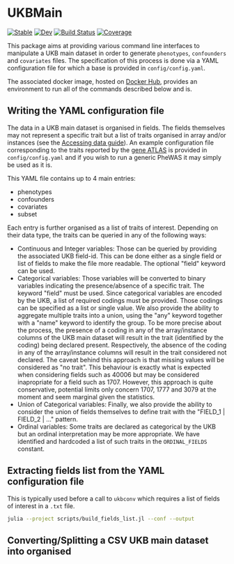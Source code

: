 # UKBMain

[![Stable](https://img.shields.io/badge/docs-stable-blue.svg)](https://olivierlabayle.github.io/UKBMain.jl/stable)
[![Dev](https://img.shields.io/badge/docs-dev-blue.svg)](https://olivierlabayle.github.io/UKBMain.jl/dev)
[![Build Status](https://github.com/olivierlabayle/UKBMain.jl/actions/workflows/CI.yml/badge.svg?branch=main)](https://github.com/olivierlabayle/UKBMain.jl/actions/workflows/CI.yml?query=branch%3Amain)
[![Coverage](https://codecov.io/gh/olivierlabayle/UKBMain.jl/branch/main/graph/badge.svg)](https://codecov.io/gh/olivierlabayle/UKBMain.jl)

This package aims at providing various command line interfaces to manipulate a UKB main dataset in order to generate `phenotypes`, `confounders` and `covariates` files. The specification of this process is done via a YAML configuration file for which a base is provided in `config/config.yaml`.

The associated docker image, hosted on [Docker Hub](https://hub.docker.com/r/olivierlabayle/ukbmain), provides an environment to run all of the commands described below and is.

## Writing the YAML configuration file

The data in a UKB main dataset is organised in fields. The fields themselves may not represent a specific trait but a list of traits organised in array and/or instances (see the [Accessing data guide](https://biobank.ndph.ox.ac.uk/~bbdatan/Accessing_UKB_data_v2.3.pdf)). An example configuration file corresponding to the traits reported by the [gene ATLAS](http://geneatlas.roslin.ed.ac.uk/) is provided in `config/config.yaml` and if you wish to run a generic PheWAS it may simply be used as it is.

This YAML file contains up to 4 main entries:
- phenotypes
- confounders
- covariates
- subset

Each entry is further organised as a list of traits of interest. Depending on their data type, the traits can be queried in any of the following ways:

- Continuous and Integer variables: Those can be queried by providing the associated UKB field-id. This can be done either as a single field or list of fields to make the file more readable. The optional "field" keyword can be used.
- Categorical variables: Those variables will be converted to binary variables indicating the presence/absence of a specific trait. The keyword "field" must be used. Since categorical variables are encoded by the UKB, a list of required codings must be provided. Those codings can be specified as a list or single value. We also provide the ability to aggregate multiple traits into a union, using the "any" keyword together with a "name" keyword to identify the group. To be more precise about the process, the presence of a coding in any of the array/instance columns of the UKB main dataset will result in the trait (identified by the coding) being declared present. Respectively, the absence of the coding in any of the array/instance columns will result in the trait considered not declared. The caveat behind this approach is that missing values will be considered as "no trait". This behaviour is exactly what is expected when considering fields such as 40006 but may be considered inapropriate for a field such as 1707. However, this approach is quite conservative, potential limits only concern 1707, 1777 and 3079 at the moment and seem marginal given the statistics.
- Union of Categorical variables: Finally, we also provide the ability to consider the union of fields themselves to define trait with the "FIELD_1 | FIELD_2 | ..." pattern.
- Ordinal variables: Some traits are declared as categorical by the UKB but an ordinal interpretation may be more appropriate. We have identified and hardcoded a list of such traits in the `ORDINAL_FIELDS` constant.

## Extracting fields list from the YAML configuration file

This is typically used before a call to `ukbconv` which requires a list of fields of interest in a `.txt` file.

```bash
julia --project scripts/build_fields_list.jl --conf --output
```

## Converting/Splitting a CSV UKB main dataset into organised 

